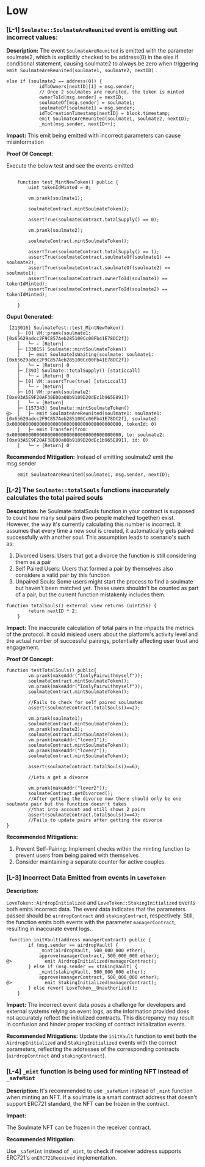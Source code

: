 # Low

### [L-1] `Soulmate::SoulmateAreReunited` event is emitting out incorrect values:

**Description:** The event `SoulmateAreReunited` is emitted with the parameter soulmate2, which is explicitly checked to be address(0) in the eles if conditional statement, causing soulmate2 to always be zero when triggering `emit SoulmateAreReunited(soulmate1, soulmate2, nextID)` .

```solidity
else if (soulmate2 == address(0)) {
            idToOwners[nextID][1] = msg.sender;
            // Once 2 soulmates are reunited, the token is minted
            ownerToId[msg.sender] = nextID;
            soulmateOf[msg.sender] = soulmate1;
            soulmateOf[soulmate1] = msg.sender;
            idToCreationTimestamp[nextID] = block.timestamp;
            emit SoulmateAreReunited(soulmate1, soulmate2, nextID);
            _mint(msg.sender, nextID++);
```

**Impact:**
This emit being emitted with incorrect parameters can cause misinformation

**Proof Of Concept**:

Execute the below test and see the events emitted:

```solidity

    function test_MintNewToken() public {
        uint tokenIdMinted = 0;

        vm.prank(soulmate1);
        
        soulmateContract.mintSoulmateToken();

        assertTrue(soulmateContract.totalSupply() == 0);

        vm.prank(soulmate2);
       
        soulmateContract.mintSoulmateToken();

        assertTrue(soulmateContract.totalSupply() == 1);
        assertTrue(soulmateContract.soulmateOf(soulmate1) == soulmate2);
        assertTrue(soulmateContract.soulmateOf(soulmate2) == soulmate1);
        assertTrue(soulmateContract.ownerToId(soulmate1) == tokenIdMinted);
        assertTrue(soulmateContract.ownerToId(soulmate2) == tokenIdMinted);

    }
```

**Ouput Generated:**

```solidity
 [213016] SoulmateTest::test_MintNewToken()
    ├─ [0] VM::prank(soulmate1: [0x65629adcc2F9C857Aeb285100Cc00Fb41E78DC2f])
    │   └─ ← [Return] 
    ├─ [33015] Soulmate::mintSoulmateToken()
    │   ├─ emit SoulmateIsWaiting(soulmate: soulmate1: [0x65629adcc2F9C857Aeb285100Cc00Fb41E78DC2f])
    │   └─ ← [Return] 0
    ├─ [393] Soulmate::totalSupply() [staticcall]
    │   └─ ← [Return] 0
    ├─ [0] VM::assertTrue(true) [staticcall]
    │   └─ ← [Return] 
    ├─ [0] VM::prank(soulmate2: [0xe93A5E9F20AF38E00a08b9109D20dEc1b965E891])
    │   └─ ← [Return] 
    ├─ [157343] Soulmate::mintSoulmateToken()
@>  │   ├─ emit SoulmateAreReunited(soulmate1: soulmate1: [0x65629adcc2F9C857Aeb285100Cc00Fb41E78DC2f], soulmate2: 0x0000000000000000000000000000000000000000, tokenId: 0)
    │   ├─ emit Transfer(from: 0x0000000000000000000000000000000000000000, to: soulmate2: [0xe93A5E9F20AF38E00a08b9109D20dEc1b965E891], id: 0)
    │   └─ ← [Return] 0
```

**Recommended Mitigation:** Instead of emitting soulmate2 emit the msg.sender

```solidity
    emit SoulmateAreReunited(soulmate1, msg.sender, nextID);
```

### [L-2] The `Soulmate::totalSouls` functions inaccurately calculates the total paired souls

**Description:** he Soulmate::totalSouls function in your contract is supposed to count how many soul pairs (two people matched together) exist. However, the way it's currently calculating this number is incorrect. It assumes that every time a new soul is created, it automatically gets paired successfully with another soul. This assumption leads to scenario's such as:

1. Divorced Users: Users that got a divorce the function is still considering them as a pair
2. Self Paired Users: Users that formed a pair by themselves also considere a valid pair by this function
3. Unpaired Souls: Some users might start the process to find a soulmate but haven't been matched yet. These users shouldn't be counted as part of a pair, but the current function mistakenly includes them.

```solidity
function totalSouls() external view returns (uint256) {
        return nextID * 2;
    }
```

**Impact:**
The inaccurate calculation of total pairs in the impacts the metrics of the protocol. It could mislead users about the platform's activity level and the actual number of successful pairings, potentially affecting user trust and engagement.

**Proof Of Concept:**

```solidity
function testTotalSouls() public{
        vm.prank(makeAddr("IonlyPairwithmyself"));
        soulmateContract.mintSoulmateToken();
        vm.prank(makeAddr("IonlyPairwithmyself"));
        soulmateContract.mintSoulmateToken();
        
        //Fails to check for self paired soulmates
        assert(soulmateContract.totalSouls()==2);

        vm.prank(soulmate1);
        soulmateContract.mintSoulmateToken();
        vm.prank(soulmate2);
        soulmateContract.mintSoulmateToken();
        vm.prank(makeAddr("lover1"));
        soulmateContract.mintSoulmateToken();
        vm.prank(makeAddr("lover2"));
        soulmateContract.mintSoulmateToken();

        assert(soulmateContract.totalSouls()==6);

        //Lets a get a divorce 

        vm.prank(makeAddr("lover2"));
        soulmateContract.getDivorced();
        //After getting the divorce now there should only be one soulmate pair but the function doesn't takes 
        //that into account and still shows 2 pairs
        assert(soulmateContract.totalSouls()==4);
        //Fails to update pairs after getting the divorce
}
```

**Recommended Mitigations:**
1. Prevent Self-Pairing: Implement checks within the minting function to prevent users from being paired with themselves
2. Consider maintaining a separate counter for active couples.


### [L-3] Incorrect Data Emitted from events in `LoveToken`

**Description:**

`LoveToken::AirdropInitialized` and `LoveToken::StakingInitialized` events both emits incorrect data. The event data indicates that the parameters passed should be `airdropContract` and `stakingContract`, respectively. Still, the function emits both events with the parameter `managerContract`, resulting in inaccurate event logs.

```solidity
 function initVault(address managerContract) public {
        if (msg.sender == airdropVault) {
            _mint(airdropVault, 500_000_000 ether);
            approve(managerContract, 500_000_000 ether);
@>            emit AirdropInitialized(managerContract);
        } else if (msg.sender == stakingVault) {
            _mint(stakingVault, 500_000_000 ether);
            approve(managerContract, 500_000_000 ether);
@>            emit StakingInitialized(managerContract);
        } else revert LoveToken__Unauthorized();
    }
```

**Impact:**
The incorrect event data poses a challenge for developers and external systems relying on event logs, as the information provided does not accurately reflect the initialized contracts. This discrepancy may result in confusion and hinder proper tracking of contract initialization events.

**Recommended Mitigations:**
Update the `initVault` function to emit both the `AirdropInitialized` and `StakingInitialized` events with the correct parameters, reflecting the addresses of the corresponding contracts (`airdropContract` and `stakingContract`).

### [L-4] `_mint` function is being used for minting NFT instead of `_safeMint`

**Description:** It's recommended to use `_safeMint` instead of `_mint` function when minting an NFT. If a soulmate is a smart contract address that doesn't support ERC721 standard, the NFT can be frozen in the contract.

**Impact:**

The Soulmate NFT can be frozen in the receiver contract.

**Recommended Mitigation:**

Use `_safeMint` instead of `_mint`, to check if receiver address supports ERC721's `onERC721Received` implementation.

